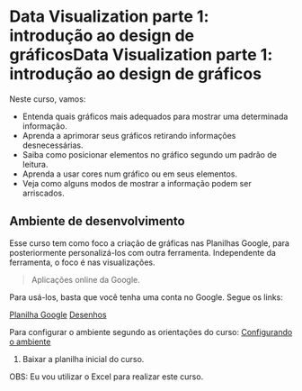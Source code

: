 # Data Visualization parte 1: introdução ao design de gráficosData Visualization parte 1: introdução ao design de gráficos

Neste curso, vamos:

- Entenda quais gráficos mais adequados para mostrar uma determinada informação.
- Aprenda a aprimorar seus gráficos retirando informações desnecessárias.
- Saiba como posicionar elementos no gráfico segundo um padrão de leitura.
- Aprenda a usar cores num gráfico ou em seus elementos.
- Veja como alguns modos de mostrar a informação podem ser arriscados.

## Ambiente de desenvolvimento

Esse curso  tem como foco a criação de gráficas nas Planilhas Google, para posteriormente personalizá-los com outra ferramenta. Independente da ferramenta, o foco é nas visualizações.

> Aplicações online da Google.

Para usá-los, basta que você tenha uma conta no Google. Segue os links:

[Planilha Google](https://www.google.com/intl/pt-BR/sheets/about/)
[Desenhos](https://docs.google.com/drawings/d/1ouXggHlVHXW2RagNDJ9vu2KKfKs1mp4d8IL-faMV7UY/edit)

Para configurar o ambiente segundo as orientações do curso:
[Configurando o ambiente](https://cursos.alura.com.br/course/data-visualization/task/35170)

1. Baixar a planilha inicial do curso.

OBS: Eu vou utilizar o Excel para realizar este curso.
